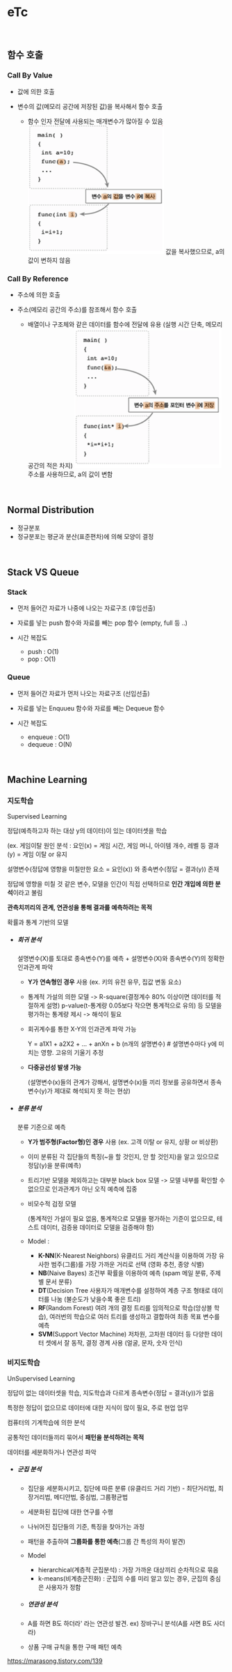 # eTc

<br>

## 함수 호출

### Call By Value

- 값에 의한 호출

- 변수의 값(메모리 공간에 저장된 값)을 복사해서 함수 호출
  - 함수 인자 전달에 사용되는 매개변수가 많아질 수 있음
    <img src="..\img\pointer20.png" alt="img" style="zoom: 120%;" />   값을 복사했으므로, a의 값이 변하지 않음



### Call By Reference

- 주소에 의한 호출

- 주소(메모리 공간의 주소)를 참조해서 함수 호출
  - 배열이나 구조체와 같은 데이터를 함수에 전달에 유용 (실행 시간 단축, 메모리 공간의 적은 차지)
    <img src="..\img\pointer21.png" alt="img" style="zoom: 130%;" />    주소를 사용하므로, a의 값이 변함

<br>

## Normal Distribution

- 정규분포
- 정규분포는 평균과 분산(표준편차)에 의해 모양이 결정

<br>

## Stack VS Queue

### Stack

- 먼저 들어간 자료가 나중에 나오는 자료구조 (후입선출)

- 자료를 넣는 push 함수와 자료를 빼는 pop 함수 (empty, full 등 ..)

- 시간 복잡도

  - push : O(1)
  - pop : O(1)

### Queue

- 먼저 들어간 자료가 먼저 나오는 자료구조 (선입선출)

- 자료를 넣는 Enquueu 함수와 자료를 빼는 Dequeue 함수

- 시간 복잡도

  - enqueue : O(1)
  - dequeue : O(N)

<br>

## Machine Learning

### 지도학습

Supervised Learning

정답(예측하고자 하는 대상 y의 데이터)이 있는 데이터셋을 학습

(ex. 게임이탈 원인 분석 : 요인(x) = 게임 시간, 게임 머니, 아이템 개수, 레벨 등
                                           결과(y) = 게임 이탈 or 유지

설명변수(정답에 영향을 미칠만한 요소 = 요인(x)) 와 종속변수(정답 = 결과(y)) 존재

정답에 영향을 미칠 것 같은 변수, 모델을 인간이 직접 선택하므로 **인간 개입에 의한 분석**이라고 불림

**관측치끼리의 관계, 연관성을 통해 결과를 예측하려는 목적**

확률과 통계 기반의 모델

- ##### **회귀 분석**

  설명변수(X)를 토대로 종속변수(Y)를 예측 + 설명변수(X)와 종속변수(Y)의 정확한 인과관계 파악

  - **Y가** **연속형인 경우** 사용 (ex. 키의 유전 유무, 집값 변동 요소)

  - 통계적 가설의 의한 모델 -> 
    R-square(결정계수 80% 이상이면 데이터를 적절하게 설명)
    p-value(t-통계량 0.05보다 작으면 통계적으로 유의) 등 모델을 평가하는 통계량 제시 -> 
    해석이 필요

  - 회귀계수를 통한 X-Y의 인과관계 파악 가능

    Y = a1X1 + a2X2 + ... + anXn + b (n개의 설명변수) # 설명변수마다 y에 미치는 영향. 고유의 기울기 추정 

  - **다중공선성 발생 가능**

    (설명변수(x)들의 관계가 강해서, 설명변수(x)들 끼리 정보를 공유하면서 종속변수(y)가 제대로 해석되지 못 하는 현상)

- ##### **분류 분석**

  분류 기준으로 예측 

  - **Y가 범주형(**Factor**형)인 경우** 사용 (ex. 고객 이탈 or 유지, 상황 or 비상환)

  - 이미 분류된 각 집단들의 특징(~을 할 것인지, 안 할 것인지)을 알고 있으므로 정답(y)을 분류(예측)

  - 트리기반 모델을 제외하고는 대부분 black box 모델 -> 모델 내부를 확인할 수 없으므로 인과관계가 아닌 오직 예측에 집중

  - 비모수적 검정 모델 

    (통계적인 가설이 필요 없음, 통계적으로 모델을 평가하는 기준이 없으므로, 테스트 데이터, 검증용 데이터로 모델을 검증해야 함)

  - Model : 

    -   **K-NN**(K-Nearest Neighbors)
        유클리드 거리 계산식을 이용하여 가장 유사한 범주(그룹)를 가장 가까운 거리로 선택 (영화 추천, 종양 식별)
    -   **NB**(Naive Bayes)
        조건부 확률을 이용하여 예측 (spam 메일 분류, 주제별 문서 분류)
    -   **DT**(Decision Tree
        사용자가 매개변수를 설정하여 계층 구조 형태로 데이터를 나눔 (불순도가 낮을수록 좋은 트리)
    -   **RF**(Random Forest)
        여려 개의 결정 트리를 임의적으로 학습(앙상블 학습), 여러번의 학습으로 여러 트리를 생성하고 결합하여 최종 목표 변수를 예측
    -   **SVM**(Support Vector Machine)
        저차원, 고차원 데이터 등 다양한 데이터 셋에서 잘 동작, 결정 경계 사용 (얼굴, 문자, 숫자 인식)

### 비지도학습

UnSupervised Learning

정답이 없는 데이터셋을 학습, 지도학습과 다르게 종속변수(정답 = 결과(y))가 없음

특정한 정답이 없으므로 데이터에 대한 지식이 많이 필요, 주로 현업 업무

컴퓨터의 기계학습에 의한 분석

공통적인 데이터들끼리 묶어서 **패턴을 분석하려는 목적**

데이터를 세분화하거나 연관성 파악

- ##### 군집 분석

  - 집단을 세분화시키고, 집단에 따른 분류 (유클리드 거리 기반) - 최단거리법, 최장거리법, 메디안법, 중심법, 그룹평균법

  - 세분화된 집단에 대한 연구를 수행

  - 나뉘어진 집단들의 기준, 특징을 찾아가는 과정

  - 패턴을 추출하여 **그룹화를 통한 예측**(그룹 간 특성의 차이 발견)

  - Model

    - hierarchical(계층적 군집분석) : 가장 가까운 대상끼리 순차적으로 묶음
    - k-means(비계층군진화) : 군집의 수를 미리 알고 있는 경우, 군집의 중심은 사용자가 정함

  - ##### 연관성 분석

  - A를 하면 B도 하더라' 라는 연관성 발견. ex) 장바구니 분석(A를 사면 B도 사더라)

  - 상품 구매 규칙을 통한 구매 패턴 예측





 https://marasong.tistory.com/139 